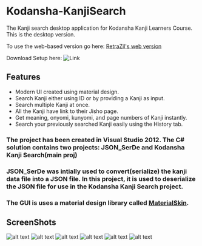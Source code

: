 # Kodansha-KanjiSearch
The Kanji search desktop application for Kodansha Kanji Learners Course.
<br>
This is the desktop version. 

To use the web-based version go here: [RetraZil's web version](https://retrazil.github.io/kanji_order/)

Download Setup here: ![Link](https://github.com/soulxhacker/Kodansha-KanjiSearch/releases)


## Features
* Modern UI created using material design.
* Search Kanji either using ID or by providing a Kanji as input.
* Search multiple Kanji at once.
* All the Kanji have link to their Jisho page.
* Get meaning, onyomi, kunyomi, and page numbers of Kanji instantly.
* Search your previously searched Kanji easily using the History tab.

### The project has been created in Visual Studio 2012. The C# solution contains two projects: JSON_SerDe and Kodansha Kanji Search(main proj)

###  JSON_SerDe was intially used to convert(serialize) the kanji data file into a JSON file. In this project, it is used to deserialize the JSON file for use in the Kodansha Kanji Search project. 

###  The GUI is uses a material design library called [MaterialSkin](https://github.com/IgnaceMaes/MaterialSkin).




## ScreenShots

![alt text](https://github.com/soulxhacker/Kodansha-KanjiSearch/blob/master/screenshots/1.jpg?raw=true)
![alt text](https://github.com/soulxhacker/Kodansha-KanjiSearch/blob/master/screenshots/2.jpg?raw=true)
![alt text](https://github.com/soulxhacker/Kodansha-KanjiSearch/blob/master/screenshots/3.jpg?raw=true)
![alt text](https://github.com/soulxhacker/Kodansha-KanjiSearch/blob/master/screenshots/4.jpg?raw=true)
![alt text](https://github.com/soulxhacker/Kodansha-KanjiSearch/blob/master/screenshots/5.jpg?raw=true)
![alt text](https://github.com/soulxhacker/Kodansha-KanjiSearch/blob/master/screenshots/6.jpg?raw=true)


